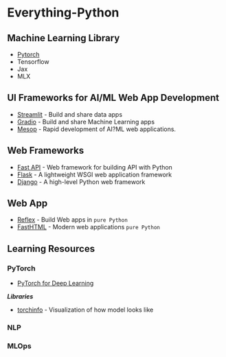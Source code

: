 # Everything-Python

## Machine Learning Library
* [Pytorch](https://pytorch.org/)
* Tensorflow
* Jax
* MLX

## UI Frameworks for AI/ML Web App Development
* [Streamlit](https://streamlit.io/) - Build and share data apps
* [Gradio](https://www.gradio.app/) - Build and share Machine Learning apps
* [Mesop](https://google.github.io/mesop/) - Rapid development of AI?ML web applications.

## Web Frameworks
* [Fast API](https://fastapi.tiangolo.com/) - Web framework for building API with Python
* [Flask](https://flask.palletsprojects.com/) - A lightweight WSGI web application framework
* [Django](https://www.djangoproject.com/) - A high-level Python web framework 

## Web App
* [Reflex](https://reflex.dev/) - Build Web apps in `pure Python`
* [FastHTML](https://fastht.ml/) - Modern web applications `pure Python`

## Learning Resources
### PyTorch
* [PyTorch for Deep Learning](https://www.youtube.com/watch?v=Z_ikDlimN6A)

***Libraries***
* [torchinfo](https://github.com/TylerYep/torchinfo) - Visualization of how model looks like

### NLP

### MLOps
